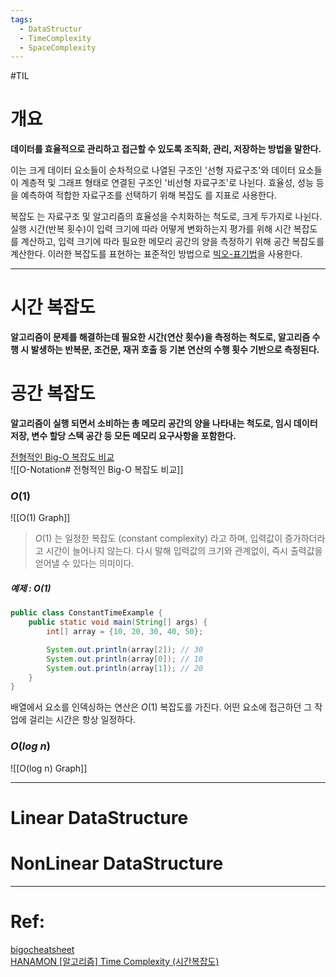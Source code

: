 ```yaml
---
tags:  
  - DataStructur
  - TimeComplexity
  - SpaceComplexity
---
```

#TIL 

# 개요
**데이터를 효율적으로 관리하고 접근할 수 있도록 조직화, 관리, 저장하는 방법을 말한다.**   

이는 크게 데이터 요소들이 순차적으로 나열된 구조인 '선형 자료구조'와 데이터 요소들이 계층적 및 그래프 형태로 연결된 구조인 '비선형 자료구조'로 나뉜다. 효율성, 성능 등을 예측하여 적합한 자료구조를 선택하기 위해 복잡도 를 지표로 사용한다.

복잡도 는 자료구조 및 알고리즘의 효율성을 수치화하는 척도로, 크게 두가지로 나뉜다.  
실행 시간(반복 횟수)이 입력 크기에 따라 어떻게 변화하는지 평가를 위해 시간 복잡도를 계산하고, 입력 크기에 따라 필요한 메모리 공간의 양을 측정하기 위해 공간 복잡도를 계산한다. 이러한 복잡도를 표현하는 표준적인 방법으로 [빅오-표기법](O-Notation.md)을 사용한다.
***
# 시간 복잡도
**알고리즘이 문제를 해결하는데 필요한 시간(연산 횟수)을 측정하는 척도로, 알고리즘 수행 시 발생하는 반복문, 조건문, 재귀 호출 등 기본 연산의 수행 횟수 기반으로 측정된다.**
# 공간 복잡도
**알고리즘이 실행 되면서 소비하는 총 메모리 공간의 양을 나타내는 척도로, 임시 데이터 저장, 변수 할당 스택 공간 등 모든 메모리 요구사항을 포함한다.**

[전형적인 Big-O 복잡도 비교](O-Notation.md#전형적인-big-o-복잡도-비교)  
![[O-Notation# 전형적인 Big-O 복잡도 비교]]
### $O(1)$
![[O(1) Graph]]

> $O(1)$ 는 일정한 복잡도 (constant complexity) 라고 하며, 입력값이 증가하더라고 시간이 늘어나지 않는다.
> 다시 말해 입력값의 크기와 관계없이, 즉시 출력값을 얻어낼 수 있다는 의미이다.
##### 예제 : $O(1)$
```java
public class ConstantTimeExample {
	public static void main(String[] args) {
		int[] array = {10, 20, 30, 40, 50};

		System.out.println(array[2]); // 30
		System.out.println(array[0]); // 10
		System.out.println(array[1]); // 20
	}
}
```
배열에서 요소를 인덱싱하는 연산은 $O(1)$ 복잡도를 가진다. 어떤 요소에 접근하던 그 작업에 걸리는 시간은 항상 일정하다.
### $O(log\ n)$
![[O(log n) Graph]]


***
# Linear DataStructure
# NonLinear DataStructure
***
# Ref:  
[bigocheatsheet](https://www.bigocheatsheet.com/)   
[HANAMON [알고리즘] Time Complexity (시간복잡도)](https://hanamon.kr/%EC%95%8C%EA%B3%A0%EB%A6%AC%EC%A6%98-time-complexity-%EC%8B%9C%EA%B0%84-%EB%B3%B5%EC%9E%A1%EB%8F%84/)